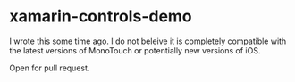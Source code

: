 # xamarin-controls-demo

I wrote this some time ago. I do not beleive it is completely compatible with the latest versions of MonoTouch or potentially new versions of iOS. 

Open for pull request. 
